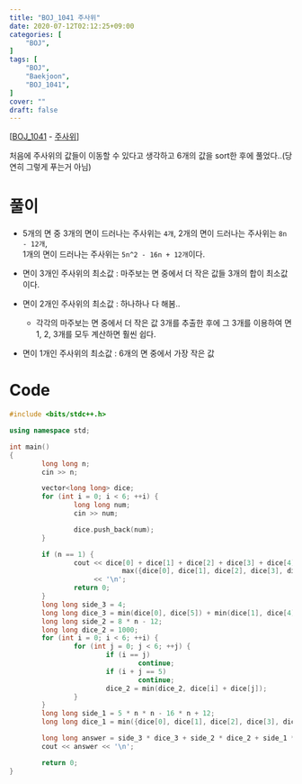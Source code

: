 ```yaml
---
title: "BOJ_1041 주사위"
date: 2020-07-12T02:12:25+09:00
categories: [
	"BOJ",
]
tags: [
	"BOJ",
	"Baekjoon",
	"BOJ_1041",
]
cover: ""
draft: false
---
```


[[BOJ_1041](https://www.acmicpc.net/problem/1041) - [주사위](https://www.acmicpc.net/problem/1041)]

처음에 주사위의 값들이 이동할 수 있다고 생각하고 6개의 값을 sort한 후에 풀었다..(당연히 그렇게 푸는거 아님)

# 풀이

- 5개의 면 중 3개의 면이 드러나는 주사위는 `4개`, 2개의 면이 드러나는 주사위는 `8n - 12개`,<br>1개의 면이 드러나는 주사위는 `5n^2 - 16n + 12개`이다.

- 면이 3개인 주사위의 최소값 : 마주보는 면 중에서 더 작은 값들 3개의 합이 최소값이다.

- 면이 2개인 주사위의 최소값 : 하나하나 다 해봄..

  - 각각의 마주보는 면 중에서 더 작은 값 3개를 추출한 후에 그 3개를 이용하여 면 1, 2, 3개를 모두 계산하면 훨씬 쉽다.

- 면이 1개인 주사위의 최소값 : 6개의 면 중에서 가장 작은 값

# Code

```C++
#include <bits/stdc++.h>

using namespace std;

int main()
{
        long long n;
        cin >> n;

        vector<long long> dice;
        for (int i = 0; i < 6; ++i) {
                long long num;
                cin >> num;

                dice.push_back(num);
        }

        if (n == 1) {
                cout << dice[0] + dice[1] + dice[2] + dice[3] + dice[4] + dice[5] -
                            max({dice[0], dice[1], dice[2], dice[3], dice[4], dice[5]})
                     << '\n';
                return 0;
        }
        long long side_3 = 4;
        long long dice_3 = min(dice[0], dice[5]) + min(dice[1], dice[4]) + min(dice[2], dice[3]);
        long long side_2 = 8 * n - 12;
        long long dice_2 = 1000;
        for (int i = 0; i < 6; ++i) {
                for (int j = 0; j < 6; ++j) {
                        if (i == j)
                                continue;
                        if (i + j == 5)
                                continue;
                        dice_2 = min(dice_2, dice[i] + dice[j]);
                }
        }
        long long side_1 = 5 * n * n - 16 * n + 12;
        long long dice_1 = min({dice[0], dice[1], dice[2], dice[3], dice[4], dice[5]});

        long long answer = side_3 * dice_3 + side_2 * dice_2 + side_1 * dice_1;
        cout << answer << '\n';

        return 0;
}
```
